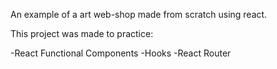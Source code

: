 An example of a art web-shop made from scratch using react.

This project was made to practice:

-React Functional Components
-Hooks
-React Router
